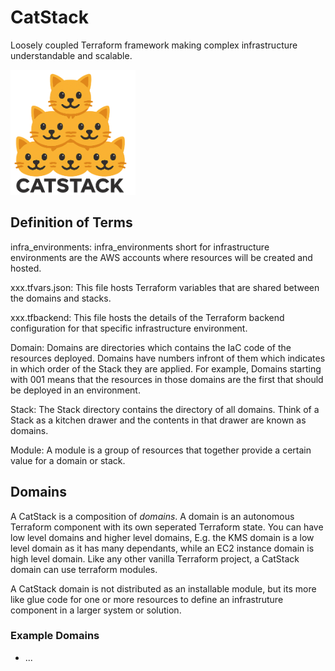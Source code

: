 # CatStack

Loosely coupled Terraform framework making complex infrastructure
understandable and scalable.

<img src="catstacklogo.png" style="width:200px" />


## Definition of Terms

infra_environments: infra_environments short for infrastructure environments
are the AWS accounts where resources will be created and hosted.

xxx.tfvars.json: This file hosts Terraform variables that are shared between
the domains and stacks.

xxx.tfbackend: This file hosts the details of the Terraform backend
configuration for that specific infrastructure environment.

Domain: Domains are directories which contains the IaC code of the resources
deployed. Domains have numbers infront of them which indicates in which order
of the Stack they are applied. For example, Domains starting with 001 means
that the resources in those domains are the first that should be deployed in an
environment.

Stack: The Stack directory contains the directory of all domains. Think of a
Stack as a kitchen drawer and the contents in that drawer are known as domains.

Module: A module is a group of resources that together provide a certain value
for a domain or stack.

## Domains

A CatStack is a composition of _domains_. A domain is an autonomous Terraform
component with its own seperated Terraform state. You can have low level
domains and higher level domains, E.g. the KMS domain is a low level domain as
it has many dependants, while an EC2 instance domain is high level domain. Like
any other vanilla Terraform project, a CatStack domain can use terraform
modules.

A CatStack domain is not distributed as an installable module, but its
more like glue code for one or more resources to define an infrastruture
component in a larger system or solution. 

### Example Domains

- ...
